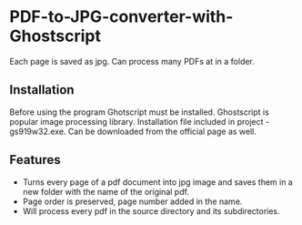 # PDF-to-JPG-converter-with-Ghostscript
Each page is saved as jpg. Can process many PDFs at in a folder.
## Installation
Before using the program Ghotscript must be installed. Ghostscript is popular image processing library. Installation file included in project - gs919w32.exe. Can be downloaded from the official page as well.
## Features
* Turns every page of a pdf document into jpg image and saves them in a new folder with the name of the original pdf.
* Page order is preserved, page number added in the name.
* Will process every pdf in the source directory and its subdirectories.
